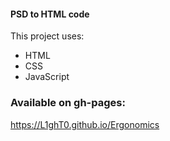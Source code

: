 #### PSD to HTML code

This project uses:
* HTML
* CSS
* JavaScript

### Available on gh-pages:

https://L1ghT0.github.io/Ergonomics